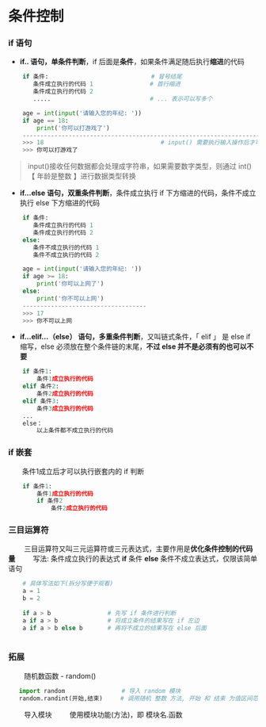 # 条件控制
### if 语句
* **if.. 语句，单条件判断**，if 后面是**条件**，如果条件满足随后执行**缩进**的代码

```python
    if 条件:                             # 冒号结尾
       条件成立执行的代码 1                # 首行缩进
       条件成立执行的代码 2
       .....                            # ... 表示可以写多个
```


```python
    age = int(input('请输入您的年纪: ')) 
    if age == 18:
        print('你可以打游戏了')
    --------------------------------------------------------------------------------
    >>> 18                                 # input() 需要执行输入操作后才可以执行下一步操作
    >>> 你可以打游戏了                 

```
>input()接收任何数据都会处理成字符串，如果需要数字类型，则通过 int() 【 年龄是整数 】进行数据类型转换


* **if...else 语句，双重条件判断**，条件成立执行 if 下方缩进的代码，条件不成立执行 else 下方缩进的代码


```python
    if 条件:
       条件成立执行的代码 1
       条件成立执行的代码 2
    else:
       条件不成立执行的代码 1
       条件不成立执行的代码 2

```


```python
    age = int(input('请输入您的年纪: '))
    if age >= 18:
        print('你可以上网了')
    else:
        print('你不可以上网')
    -----------------------------------
    >>> 17
    >>> 你不可以上网

```



* **if...elif...（else） 语句，多重条件判断**，又叫链式条件，「 elif 」 是 else if 缩写，else 必须放在整个条件链的末尾，**不过 else 并不是必须有的也可以不要**


```python
    if 条件1:
        条件1成立执行的代码
    elif 条件2:
        条件2成立执行的代码
    elif 条件3:
        条件3成立执行的代码
    ...                                         
    else：                                      
        以上条件都不成立执行的代码
```


### if 嵌套

&emsp;&emsp;条件1成立后才可以执行嵌套内的 if 判断

```python
    if 条件1:
        条件1成立执行的代码
        if 条件2
            条件2成立执行的代码

```


### 三目运算符
&emsp;&emsp; 三目运算符又叫三元运算符或三元表达式，主要作用是**优化条件控制的代码量**
&emsp;&emsp; 写法: 条件成立执行的表达式 **if** 条件 **else** 条件不成立表达式，仅限该简单语句

```python
    # 具体写法如下(拆分写便于观看)
    a = 1
    b = 2
   
    if a > b                # 先写 if 条件进行判断
    a if a > b              # 将成立条件的结果写在 if 左边
    a if a > b else b       # 再将不成立的结果写在 else 后面
   
```


### 拓展
&emsp;&emsp; 随机数函数 - random()

```python
   import random                # 导入 random 模块
   random.randint(开始,结束)     # 调用随机 整数 方法, 开始 和 结束 为值区间范围，包括开始和结束

```
&emsp;&emsp; 导入模块
&emsp;&emsp; 使用模块功能(方法)，即 模块名.函数













